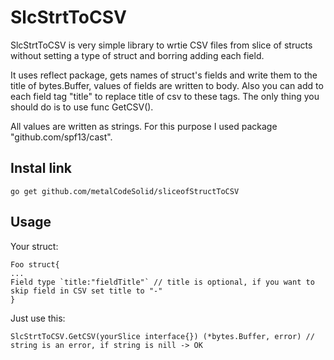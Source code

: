 # SlcStrtToCSV
SlcStrtToCSV is very simple library to wrtie CSV files from slice of structs without setting a type of struct and borring adding each field. 

It uses reflect package, gets names of struct's fields and write them to the title of bytes.Buffer, values of fields are written to body. Also you can add to each field tag "title" to replace title of csv to these tags. The only thing you should do is to use func GetCSV().

All values are written as strings. For this purpose I used package "github.com/spf13/cast".

## Instal link

```
go get github.com/metalCodeSolid/sliceofStructToCSV
```

## Usage

Your struct:
```
Foo struct{
...
Field type `title:"fieldTitle"` // title is optional, if you want to skip field in CSV set title to "-"
}
```
Just use this:
```
SlcStrtToCSV.GetCSV(yourSlice interface{}) (*bytes.Buffer, error) // string is an error, if string is nill -> OK
```
